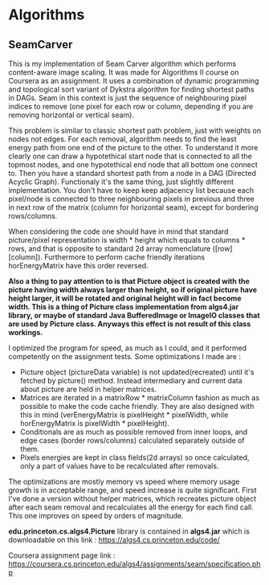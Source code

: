 # Algorithms

## SeamCarver

This is my implementation of Seam Carver algorithm which performs content-aware image scaling.
It was made for Algorithms II course on Coursera as an assignment. 
It uses a combination of dynamic programming and topological sort variant of Dykstra algorithm for finding shortest
paths in DAGs. Seam in this context is just the sequence of neighbouring pixel indices to remove (one pixel for each
row or column, depending if you are removing horizontal or vertical seam).

This problem is similar to classic shortest path problem, just with weights on nodes not edges. For each removal, 
algorithm needs to find the least energy path from one end of the picture to the other. To understand it more clearly
one can draw a hypotethical start node that is connected to all the topmost nodes, and one hypotethical end 
node that all bottom one connect to. Then you have a standard shortest path from a node in a DAG (Directed Acyclic Graph). 
Functionaly it's the same thing, just slightly different implementation. You don't have to keep keep adjacency list
because each pixel/node is connected to three neighbouring pixels in previous and three in next row of the matrix 
(column for horizontal seam), except for bordering rows/columns.

When considering the code one should have in mind that standard picture/pixel representation is width * height which 
equals to columns * rows, and that is opposite to standard 2d array nomenclature ([row][column]). 
Furthermore to perform cache friendly iterations horEnergyMatrix have this order reversed. 

**Also a thing to pay attention to is that Picture object is created with the picture having width always larger than
height, so if original picture have height larger, it will be rotated and original height will in fact become
width. This is a thing of Picture class implementation from algs4.jar library, or maybe of standard Java BufferedImage 
 or ImageIO classes that are used by Picture class. Anyways this effect is not result of this class workings.** 
	 
I optimized the program for speed, as much as I could, and it performed competently on the assignment tests.
Some optimizations I made are :
- Picture object (pictureData variable) is not updated(recreated) until it's fetched by picture() method. 
Instead intermediary and current data about picture are held in helper matrices.
- Matrices are iterated in a matrixRow * matrixColumn fashion as much as possible to make the code cache friendly.
They are also designed with this in mind (verEnergyMatrix is pixelHeight * pixelWidth, while horEnergyMatrix is 
pixelWidth * pixelHeight).
- Conditionals are as much as possible removed from inner loops, and edge cases (border rows/columns) calculated separately
outside of them.
- Pixels energies are kept in class fields(2d arrays) so once calculated, only a part of values have to be recalculated after 
removals.

The optimizations are mostly memory vs speed where memory usage growth is in acceptable range, and speed increase is quite
significant. First I've done a version without helper matrices, which recreates picture object after each seam removal and 
recalculates all the energy for each find call. This one improves on speed by orders of magnitude.

**edu.princeton.cs.algs4.Picture** library is contained in **algs4.jar** which is downloadable on this link : https://algs4.cs.princeton.edu/code/

Coursera assignment page link : https://coursera.cs.princeton.edu/algs4/assignments/seam/specification.php
